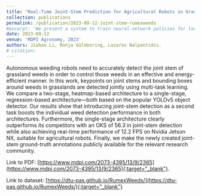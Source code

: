 ```yaml
---
title: "Real-Time Joint-Stem Prediction for Agricultural Robots in Grasslands Using Multi-Task Learning "
collection: publications
permalink: /publication/2023-09-12-joint-stem-rumexweeds
#excerpt: 'We present a system to train neural-network policies for local planners, explicitly accounting for humans navigating the space.'
date: 2023-09-12
venue: 'MDPI Agronomy, 2023'
authors: Jiahao Li, Ronja Güldenring, Lazaros Nalpantidis.
# citation: 
---
```

Autonomous weeding robots need to accurately detect the joint stem of grassland weeds in order to control those weeds in an effective and energy-efficient manner. In this work, keypoints on joint stems and bounding boxes around weeds in grasslands are detected jointly using multi-task learning. We compare a two-stage, heatmap-based architecture to a single-stage, regression-based architecture—both based on the popular YOLOv5 object detector. Our results show that introducing joint-stem detection as a second task boosts the individual weed detection performance in both architectures. Furthermore, the single-stage architecture clearly outperforms its competitors with an OKS of 56.3 in joint-stem detection while also achieving real-time performance of 12.2 FPS on Nvidia Jetson NX, suitable for agricultural robots. Finally, we make the newly created joint-stem ground-truth annotations publicly available for the relevant research community.

Link to PDF: [https://www.mdpi.com/2073-4395/13/9/2365](https://www.mdpi.com/2073-4395/13/9/2365){:target="_blank"}.

Link to dataset: [https://dtu-pas.github.io/RumexWeeds/](https://dtu-pas.github.io/RumexWeeds/){:target="_blank"}